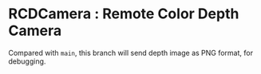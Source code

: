 # RCDCamera : Remote Color Depth Camera

Compared with `main`, this branch will send depth image as PNG format, for debugging.
